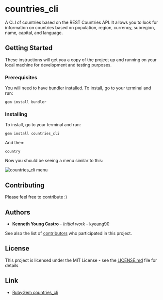 # countries_cli

A CLI of countries based on the REST Countries API. It allows you to look for information on countries based on population, region, currency, subregion, name, capital, and language.

## Getting Started

These instructions will get you a copy of the project up and running on your local machine for development and testing purposes.

### Prerequisites

You will need to have bundler installed. To install, go to your terminal and run:

```
gem install bundler
```

### Installing

To install, go to your terminal and run:

```
gem install countries_cli
```

And then:

```
country
```

Now you should be seeing a menu similar to this: 

![countries_cli menu](https://i.imgur.com/NA7eqEr.png)

## Contributing

Please feel free to contribute :)

## Authors

* **Kenneth Young Castro** - *Initial work* - [kyoung90](https://github.com/kyoung90)

See also the list of [contributors](https://github.com/kyoung90/country/graphs/contributors) who participated in this project.

## License

This project is licensed under the MIT License - see the [LICENSE.md](LICENSE.md) file for details

## Link

* [RubyGem countries_cli](https://rubygems.org/gems/countries_cli) 